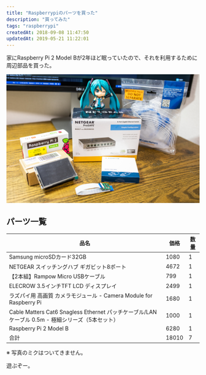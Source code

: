 ```yaml
---
title: "Raspberrypiのパーツを買った"
description: "買ってみた"
tags: "raspberrypi"
createdAt: 2018-09-08 11:47:50
updatedAt: 2019-05-21 11:22:01
---
```


家にRaspberry Pi 2 Model Bが2年ほど眠っていたので、それを利用するために周辺部品を買った。

![購入パーツ](images/photo_001.jpg)

## パーツ一覧

|  品名 | 価格 | 数量 |
|  ------ | ------ | ------ |
|  Samsung microSDカード32GB | 1080 | 1 |
|  NETGEAR スイッチングハブ ギガビット8ポート | 4672 | 1 |
|  【2本組】Rampow Micro USBケーブル | 799 | 1 |
|  ELECROW 3.5インチTFT LCD ディスプレイ | 2499 | 1 |
|  ラズパイ用 高画質 カメラモジュール - Camera Module for Raspberry Pi | 1680 | 1 |
|  Cable Matters Cat6 Snagless Ethernet パッチケーブル/LANケーブル 0.5m - 極細シリーズ（5本セット） | 1000 | 1 |
|  Raspberry Pi 2 Model B | 6280 | 1 |
|  合計 | 18010 | 7 |

※ 写真のミクはついてきません。

遊ぶぞー。
